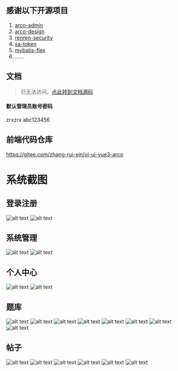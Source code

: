 ## 感谢以下开源项目
1. [arco-admin](https://gitee.com/LIjiANChen/arco-admin)
2. [arco-design](https://arco.design/)
3. [renren-security](https://gitee.com/renrenio/renren-security)
4. [sa-token](https://gitee.com/dromara/sa-token)
5. [mybatis-flex](https://mybatis-flex.com/)
6. ......


## 文档
> 已无法访问，[点此转到文档源码](https://gitee.com/zhang-rui-xin/oj-document)
> 

#### 默认管理员账号密码

zrxzrx
abc123456

## 前端代码仓库
https://gitee.com/zhang-rui-xin/oj-ui-vue3-arco

# 系统截图

## 登录注册

![alt text](static/image.png)
![alt text](static/image-1.png)

## 系统管理

![alt text](static/image-2.png)
![alt text](static/image-3.png)

## 个人中心

![alt text](static/image-4.png)
![alt text](static/image-5.png)

## 题库

![alt text](static/image-6.png)
![alt text](static/image-7.png)
![alt text](static/image-8.png)
![alt text](static/image-9.png)
![alt text](static/image-10.png)
![alt text](static/image-11.png)
![alt text](static/image-12.png)
![alt text](static/image-13.png)

## 帖子

![alt text](static/image-14.png)
![alt text](static/image-15.png)
![alt text](static/image-16.png)
![alt text](static/image-17.png)
![alt text](static/image-18.png)
![alt text](static/image-19.png)